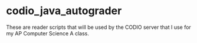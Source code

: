 # codio_java_autograder
These are reader scripts that will be used by the CODIO server that I use for my AP Computer Science A class.
